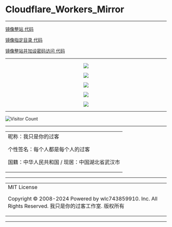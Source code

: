 # Cloudflare_Workers_Mirror

---

[镜像整站 代码](https://raw.githubusercontent.com/wlc743859910/Cloudflare_Workers_Mirror/master/%E9%95%9C%E5%83%8F%E6%95%B4%E7%AB%99%20%E4%BB%A3%E7%A0%81.txt)

[镜像指定目录 代码](https://raw.githubusercontent.com/wlc743859910/Cloudflare_Workers_Mirror/master/%E9%95%9C%E5%83%8F%E6%8C%87%E5%AE%9A%E7%9B%AE%E5%BD%95%20%E4%BB%A3%E7%A0%81.txt)

[镜像整站并加设密码访问 代码](https://raw.githubusercontent.com/wlc743859910/Cloudflare_Workers_Mirror/master/%E9%95%9C%E5%83%8F%E6%95%B4%E7%AB%99%E5%B9%B6%E5%8A%A0%E8%AE%BE%E5%AF%86%E7%A0%81%E8%AE%BF%E9%97%AE%20%E4%BB%A3%E7%A0%81.txt)

---

<p align="center">
  <img src="https://raw.gitmirror.com/wlc743859910/Cloudflare_Workers_Mirror/master/img/1.webp">
</p>

<p align="center">
  <img src="https://raw.gitmirror.com/wlc743859910/Cloudflare_Workers_Mirror/master/img/2.webp">
</p>

<p align="center">
  <img src="https://raw.gitmirror.com/wlc743859910/Cloudflare_Workers_Mirror/master/img/3.webp">
</p>

<p align="center">
  <img src="https://raw.gitmirror.com/wlc743859910/Cloudflare_Workers_Mirror/master/img/4.webp">
</p>

<p align="center">
  <img src="https://raw.gitmirror.com/wlc743859910/Cloudflare_Workers_Mirror/master/img/5.webp">
</p>

---

![Visitor Count](https://profile-counter.glitch.me/{Cloudflare_Workers_Mirror}/count.svg)

---

<table>
    <tr>
        <td >
昵称：我只是你的过客

个性签名：每个人都是每个人的过客

国籍：中华人民共和国 / 现居：中国湖北省武汉市
        </center>
        </td>
    </tr>
</table>

---

<table>
    <tr>
        <td >
MIT License

Copyright © 2008-2024 Powered by wlc743859910. Inc. All Rights Reserved. 我只是你的过客工作室. 版权所有
        </center>
        </td>
    </tr>
</table>

---

